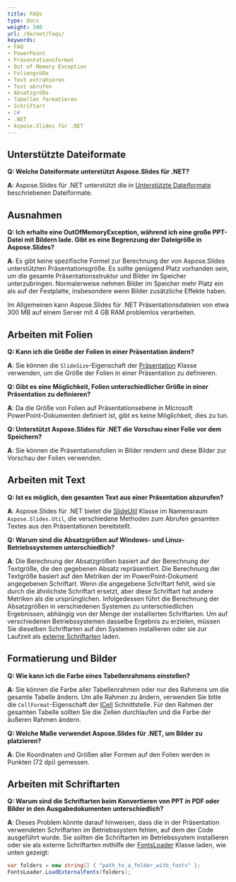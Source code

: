 ```yaml
---
title: FAQs
type: docs
weight: 340
url: /de/net/faqs/
keywords:
- FAQ
- PowerPoint
- Präsentationsformat
- Out of Memory Exception
- Foliengröße
- Text extrahieren
- Text abrufen
- Absatzgröße
- Tabellen formatieren
- Schriftart
- C#
- .NET
- Aspose.Slides für .NET
---
```


## **Unterstützte Dateiformate**

**Q: Welche Dateiformate unterstützt Aspose.Slides für .NET?**

**A**: Aspose.Slides für .NET unterstützt die in [Unterstützte Dateiformate](/slides/de/net/supported-file-formats/) beschriebenen Dateiformate.

## **Ausnahmen**

**Q: Ich erhalte eine OutOfMemoryException, während ich eine große PPT-Datei mit Bildern lade. Gibt es eine Begrenzung der Dateigröße in Aspose.Slides?**

**A**: Es gibt keine spezifische Formel zur Berechnung der von Aspose.Slides unterstützten Präsentationsgröße. Es sollte genügend Platz vorhanden sein, um die gesamte Präsentationsstruktur und Bilder im Speicher unterzubringen. Normalerweise nehmen Bilder im Speicher mehr Platz ein als auf der Festplatte, insbesondere wenn Bilder zusätzliche Effekte haben.

Im Allgemeinen kann Aspose.Slides für .NET Präsentationsdateien von etwa 300 MB auf einem Server mit 4 GB RAM problemlos verarbeiten.

## **Arbeiten mit Folien**

**Q: Kann ich die Größe der Folien in einer Präsentation ändern?**

**A**: Sie können die `SlideSize`-Eigenschaft der [Präsentation](https://reference.aspose.com/slides/net/aspose.slides/presentation/) Klasse verwenden, um die Größe der Folien in einer Präsentation zu definieren.

**Q: Gibt es eine Möglichkeit, Folien unterschiedlicher Größe in einer Präsentation zu definieren?**

**A**: Da die Größe von Folien auf Präsentationsebene in Microsoft PowerPoint-Dokumenten definiert ist, gibt es keine Möglichkeit, dies zu tun.

**Q: Unterstützt Aspose.Slides für .NET die Vorschau einer Folie vor dem Speichern?**

**A**: Sie können die Präsentationsfolien in Bilder rendern und diese Bilder zur Vorschau der Folien verwenden.

## **Arbeiten mit Text**

**Q: Ist es möglich, den gesamten Text aus einer Präsentation abzurufen?**

**A**: Aspose.Slides für .NET bietet die [SlideUtil](https://reference.aspose.com/slides/net/aspose.slides.util/slideutil/) Klasse im Namensraum `Aspose.Slides.Util`, die verschiedene Methoden zum Abrufen gesamten Textes aus den Präsentationen bereitstellt.

**Q: Warum sind die Absatzgrößen auf Windows- und Linux-Betriebssystemen unterschiedlich?**

**A**: Die Berechnung der Absatzgrößen basiert auf der Berechnung der Textgröße, die den gegebenen Absatz repräsentiert. Die Berechnung der Textgröße basiert auf den Metriken der im PowerPoint-Dokument angegebenen Schriftart. Wenn die angegebene Schriftart fehlt, wird sie durch die ähnlichste Schriftart ersetzt, aber diese Schriftart hat andere Metriken als die ursprünglichen. Infolgedessen führt die Berechnung der Absatzgrößen in verschiedenen Systemen zu unterschiedlichen Ergebnissen, abhängig von der Menge der installierten Schriftarten. Um auf verschiedenen Betriebssystemen dasselbe Ergebnis zu erzielen, müssen Sie dieselben Schriftarten auf den Systemen installieren oder sie zur Laufzeit als [externe Schriftarten](/slides/de/net/custom-font/) laden.

## **Formatierung und Bilder**

**Q: Wie kann ich die Farbe eines Tabellenrahmens einstellen?**

**A**: Sie können die Farbe aller Tabellenrahmen oder nur des Rahmens um die gesamte Tabelle ändern. Um alle Rahmen zu ändern, verwenden Sie bitte die `CellFormat`-Eigenschaft der [ICell](https://reference.aspose.com/slides/net/aspose.slides/icell/) Schnittstelle. Für den Rahmen der gesamten Tabelle sollten Sie die Zellen durchlaufen und die Farbe der äußeren Rahmen ändern.

**Q: Welche Maße verwendet Aspose.Slides für .NET, um Bilder zu platzieren?**

**A**: Die Koordinaten und Größen aller Formen auf den Folien werden in Punkten (72 dpi) gemessen.

## **Arbeiten mit Schriftarten**

**Q: Warum sind die Schriftarten beim Konvertieren von PPT in PDF oder Bilder in den Ausgabedokumenten unterschiedlich?**

**A**: Dieses Problem könnte darauf hinweisen, dass die in der Präsentation verwendeten Schriftarten im Betriebssystem fehlen, auf dem der Code ausgeführt wurde. Sie sollten die Schriftarten im Betriebssystem installieren oder sie als externe Schriftarten mithilfe der [FontsLoader](https://reference.aspose.com/slides/net/aspose.slides/fontsloader/) Klasse laden, wie unten gezeigt:
```cs
var folders = new string[] { "path_to_a_folder_with_fonts" };
FontsLoader.LoadExternalFonts(folders);
```